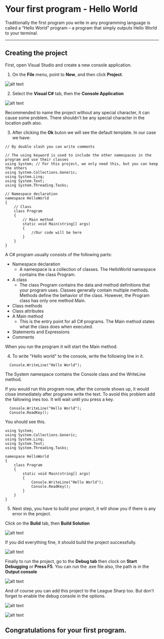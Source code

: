 Your first program - Hello World
===================

Traditionally the first program you write in any programming language is called 
a “Hello World” program – a program that simply outputs Hello World to your terminal. 

----------

Creating the project
-------------

First, open Visual Studio and create a new console application.

1. On the **File** menu, point to **New**, and then click **Project**.

![alt text](https://raw.githubusercontent.com/Soresu/Others/master/Images/Docs/Hello_World/1.jpg "Step one")

2. Select the **Visual C#** tab, then the **Console Application**

![alt text](https://raw.githubusercontent.com/Soresu/Others/master/Images/Docs/Hello_World/2.jpg "Step two") 

Recommended to name the project without any special character, it can cause some problem.
There shouldn't be any special character in the location path also.

3. After clicking the **Ok** buton we will see the default template.
In our case we have:

```
// By double slash you can write comments

// The using keyword is used to include the other namespaces in the program and use their classes
using System; // For this project, we only need this, but you can keep the others
using System.Collections.Generic;
using System.Linq;
using System.Text;
using System.Threading.Tasks;

// Namespace declaration
namespace HelloWorld
{
    // Class
    class Program
    {
        // Main method
        static void Main(string[] args)
        {
            //Our code will be here
        }
    }
}
```
A C# program usually consists of the following parts:

* Namespace declaration
  *  A namespace is a collection of classes. The HelloWorld namespace contains the class Program.
* A class
  * The class Program contains the data and method definitions that your program uses. Classes generally contain multiple methods. Methods define the behavior of the class. However, the Program class has only one method Main.
* Class methods
* Class attributes
* A Main method
  * This is the entry point for all C# programs. The Main method states what the class does when executed.
* Statements and Expressions
* Comments

When you run the program it will start the Main method. 

4. To write "Hello world" to the console, write the following line in it.

```
  Console.WriteLine("Hello World");
```
The System namespace contains the Console class and the WriteLine method.

If you would run this program now, after the console shows up, it would close immediately after programe write the text. To avoid this problem add the fallowing ines too. It will wait until you press a key.
```
  Console.WriteLine("Hello World");
  Console.ReadKey();
```
You should see this.
```
using System;
using System.Collections.Generic;
using System.Linq;
using System.Text;
using System.Threading.Tasks;

namespace HelloWorld
{
    class Program
    {
        static void Main(string[] args)
        {
            Console.WriteLine("Hello World");
            Console.ReadKey();
        }
    }
}
```
5. Next step, you have to build your project, it will show you if there is any error in the project.

Click on the **Bulid** tab, then **Build Solution**

![alt text](https://raw.githubusercontent.com/Soresu/Others/master/Images/Docs/Hello_World/3.jpg "Step five") 

If you did everything fine, it should build the project successfully.

![alt text](https://raw.githubusercontent.com/Soresu/Others/master/Images/Docs/Hello_World/3_5.jpg "Step five2")

Finally to run the project, go to the **Debug tab** then clock on **Start Debugging** or **Press F5**.
You can run the .exe file also, the path is in the **Output console**

![alt text](https://raw.githubusercontent.com/Soresu/Others/master/Images/Docs/Hello_World/3_6.jpg "Step Omega")

And of course you can add this project to the League Sharp too. But don't forget to enable the debug console in the options.

![alt text](https://raw.githubusercontent.com/Soresu/Others/master/Images/Docs/Hello_World/LS.jpg "Step LeaguesSharp")

![alt text](https://raw.githubusercontent.com/Soresu/Others/master/Images/Docs/Hello_World/4.jpg "Step Console")

## Congratulations for your first program.

